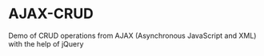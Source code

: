 # AJAX-CRUD
Demo of CRUD operations from AJAX (Asynchronous JavaScript and XML) with the help of jQuery
